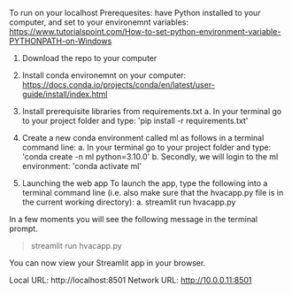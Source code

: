 To run on your localhost 
Prerequesites: have Python installed to your computer, and set to your environemnt variables: https://www.tutorialspoint.com/How-to-set-python-environment-variable-PYTHONPATH-on-Windows

1. Download the repo to your computer

2. Install conda environemnt on your computer: https://docs.conda.io/projects/conda/en/latest/user-guide/install/index.html

3. Install prerequisite libraries from requirements.txt
    a. In your terminal go to your project folder and type: 'pip install -r requirements.txt'

4. Create a new conda environment called ml as follows in a terminal command line:
    a. In your terminal go to your project folder and type: 'conda create -n ml python=3.10.0'
    b. Secondly, we will login to the ml environment: 'conda activate ml'

5. Launching the web app
   To launch the app, type the following into a terminal command line (i.e. also make sure that the hvacapp.py file is in the current working directory):
   a. streamlit run hvacapp.py


In a few moments you will see the following message in the terminal prompt.

> streamlit run hvacapp.py

You can now view your Streamlit app in your browser.

Local URL: http://localhost:8501
Network URL: http://10.0.0.11:8501
   
